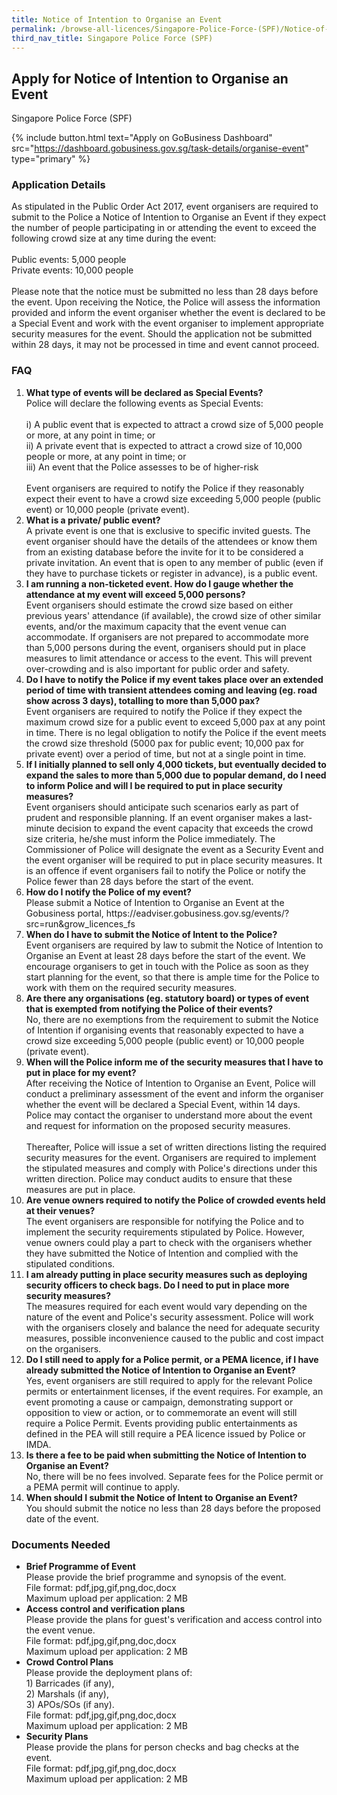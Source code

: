 ```yaml
---
title: Notice of Intention to Organise an Event
permalink: /browse-all-licences/Singapore-Police-Force-(SPF)/Notice-of-Intention-to-Organise-an-Event
third_nav_title: Singapore Police Force (SPF)
---
```


## Apply for Notice of Intention to Organise an Event

Singapore Police Force (SPF)

{% include button.html text="Apply on GoBusiness Dashboard" src="https://dashboard.gobusiness.gov.sg/task-details/organise-event" type="primary" %}

<H3>Application Details</H3>

<p>As stipulated in the Public Order Act 2017, event organisers are required to submit to the Police a Notice of Intention to Organise an Event if they expect the number of people participating in or attending the event to exceed the following crowd size at any time during the event:<br><br>Public events: 5,000 people<br>Private events: 10,000 people<br><br>Please note that the notice must be submitted no less than 28 days before the event. Upon receiving the Notice, the Police will assess the information provided and inform the event organiser whether the event is declared to be a Special Event and work with the event organiser to implement appropriate security measures for the event. Should the application not be submitted within 28 days, it may not be processed in time and event cannot proceed.</p>

<h3>FAQ</h3>

<ol>
<li>
<strong>What type of events will be declared as Special Events?
</strong><br> 
Police will declare the following events as Special Events:<br>
<br>i) A public event that is expected to attract a crowd size of 5,000 people or more, at any point in time; or<br>
ii) A private event that is expected to attract a crowd size of 10,000 people or more, at any point in time; or<br>
iii) An event that the Police assesses to be of higher-risk<br>
<br>Event organisers are required to notify the Police if they reasonably expect their event to have a crowd size exceeding 5,000 people (public event) or 10,000 people (private event).
</li>

<li>
<strong>What is a private/ public event?
</strong><br> 
A private event is one that is exclusive to specific invited guests. The event organiser should have the details of the attendees or know them from an existing database before the invite for it to be considered a private invitation. An event that is open to any member of public (even if they have to purchase tickets or register in advance), is a public event.
</li>

<li>
<strong>I am running a non-ticketed event. How do I gauge whether the attendance at my event will exceed 5,000 persons?
</strong><br> 
Event organisers should estimate the crowd size based on either previous years' attendance (if available), the crowd size of other similar events, and/or the maximum capacity that the event venue can accommodate. If organisers are not prepared to accommodate more than 5,000 persons during the event, organisers should put in place measures to limit attendance or access to the event. This will prevent over-crowding and is also important for public order and safety.
</li>

<li>
<strong>Do I have to notify the Police if my event takes place over an extended period of time with transient attendees coming and leaving (eg. road show across 3 days), totalling to more than 5,000 pax?
</strong><br> 
Event organisers are required to notify the Police if they expect the maximum crowd size for a public event to exceed 5,000 pax at any point in time. There is no legal obligation to notify the Police if the event meets the crowd size threshold (5000 pax for public event; 10,000 pax for private event) over a period of time, but not at a single point in time.
</li>

<li>
<strong>If I initially planned to sell only 4,000 tickets, but eventually decided to expand the sales to more than 5,000 due to popular demand, do I need to inform Police and will I be required to put in place security measures?
</strong><br> 
Event organisers should anticipate such scenarios early as part of prudent and responsible planning. If an event organiser makes a last-minute decision to expand the event capacity that exceeds the crowd size criteria, he/she must inform the Police immediately. The Commissioner of Police will designate the event as a Security Event and the event organiser will be required to put in place security measures. It is an offence if event organisers fail to notify the Police or notify the Police fewer than 28 days before the start of the event.
</li>

<li>
<strong>How do I notify the Police of my event?
</strong><br> 
Please submit a Notice of Intention to Organise an Event at the Gobusiness portal, https://eadviser.gobusiness.gov.sg/events/?src=run&grow_licences_fs
</li>

<li>
<strong>When do I have to submit the Notice of Intent to the Police?
</strong><br> 
Event organisers are required by law to submit the Notice of Intention to Organise an Event at least 28 days before the start of the event. We encourage organisers to get in touch with the Police as soon as they start planning for the event, so that there is ample time for the Police to work with them on the required security measures.
</li>

<li>
<strong>Are there any organisations (eg. statutory board) or types of event that is exempted from notifying the Police of their events?
</strong><br> 
No, there are no exemptions from the requirement to submit the Notice of Intention if organising events that reasonably expected to have a crowd size exceeding 5,000 people (public event) or 10,000 people (private event).
</li>

<li>
<strong>When will the Police inform me of the security measures that I have to put in place for my event?
</strong><br> 
After receiving the Notice of Intention to Organise an Event, Police will conduct a preliminary assessment of the event and inform the organiser whether the event will be declared a Special Event, within 14 days. Police may contact the organiser to understand more about the event and request for information on the proposed security measures.
<br><br>
Thereafter, Police will issue a set of written directions listing the required security measures for the event. Organisers are required to implement the stipulated measures and comply with Police's directions under this written direction. Police may conduct audits to ensure that these measures are put in place.
</li>
<li>
<strong>Are venue owners required to notify the Police of crowded events held at their venues?
</strong><br> 
The event organisers are responsible for notifying the Police and to implement the security requirements stipulated by Police. However, venue owners could play a part to check with the organisers whether they have submitted the Notice of Intention and complied with the stipulated conditions.
</li>

<li>
<strong>I am already putting in place security measures such as deploying security officers to check bags. Do I need to put in place more security measures?
</strong><br> 
The measures required for each event would vary depending on the nature of the event and Police's security assessment. Police will work with the organisers closely and balance the need for adequate security measures, possible inconvenience caused to the public and cost impact on the organisers.
</li>

<li>
<strong>Do I still need to apply for a Police permit, or a PEMA licence, if I have already submitted the Notice of Intention to Organise an Event?
</strong><br> 
Yes, event organisers are still required to apply for the relevant Police permits or entertainment licenses, if the event requires. For example, an event promoting a cause or campaign, demonstrating support or opposition to view or action, or to commemorate an event will still require a Police Permit. Events providing public entertainments as defined in the PEA will still require a PEA licence issued by Police or IMDA.
</li>

<li>
<strong>Is there a fee to be paid when submitting the Notice of Intention to Organise an Event?
</strong><br> 
No, there will be no fees involved. Separate fees for the Police permit or a PEMA permit will continue to apply.
</li>

<li>
<strong>When should I submit the Notice of Intent to Organise an Event?
</strong><br> 
You should submit the notice no less than 28 days before the proposed date of the event.
</li>

</ol>

<H3>Documents Needed</H3>

<ul>
<li><strong>Brief Programme of Event</strong><br />Please provide the brief programme and synopsis of the event.
<br>
File format: pdf,jpg,gif,png,doc,docx<br>
Maximum upload per application: 2 MB
</li>

<li><strong>Access control and verification plans</strong><br />Please provide the plans for guest's verification and access control into the event venue.
<br>
File format: pdf,jpg,gif,png,doc,docx<br>
Maximum upload per application: 2 MB
</li>

<li><strong>Crowd Control Plans</strong><br />Please provide the deployment plans of:<br />1) Barricades (if any),<br />2) Marshals (if any),<br />3) APOs/SOs (if any).
<br>
File format: pdf,jpg,gif,png,doc,docx<br>
Maximum upload per application: 2 MB
</li>

<li><strong>Security Plans</strong><br />Please provide the plans for person checks and bag checks at the event.
<br>
File format: pdf,jpg,gif,png,doc,docx<br>
Maximum upload per application: 2 MB
</li>

</ul>

